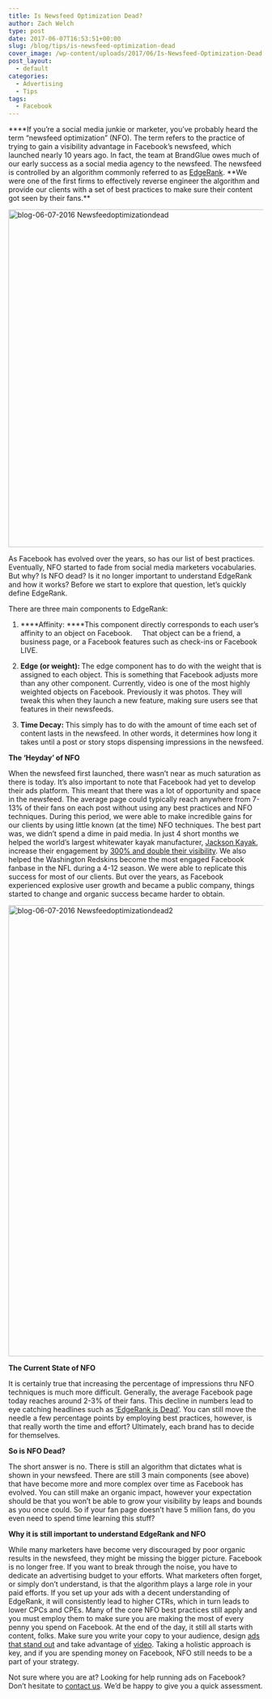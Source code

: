 ```yaml
---
title: Is Newsfeed Optimization Dead?
author: Zach Welch
type: post
date: 2017-06-07T16:53:51+00:00
slug: /blog/tips/is-newsfeed-optimization-dead
cover_image: /wp-content/uploads/2017/06/Is-Newsfeed-Optimization-Dead.png
post_layout:
  - default
categories:
  - Advertising
  - Tips
tags:
  - Facebook
---
```


\***\*<span style="font-weight: 400;">If you’re a social media junkie or marketer, you’ve probably heard the term “newsfeed optimization” (NFO). The term refers to the practice of trying to gain a visibility advantage in Facebook’s newsfeed, which launched nearly 10 years ago. In fact, the team at BrandGlue owes much of our early success as a social media agency to the newsfeed. The newsfeed is controlled by an algorithm commonly referred to as </span>[<span style="font-weight: 400;">EdgeRank</span>][1]<span style="font-weight: 400;">. </span>**We were one of the first firms to effectively reverse engineer the algorithm and provide our clients with a set of best practices to make sure their content got seen by their fans.\*\*

[<img class="alignnone size-full wp-image-961" src="http://localhost/brandglue/old-website/wp-content/uploads/2016/06/blog-06-07-2016-Newsfeedoptimizationdead.jpg" alt="blog-06-07-2016 Newsfeedoptimizationdead" width="1000" height="667" srcset="http://localhost/brandglue/old-website/wp-content/uploads/2016/06/blog-06-07-2016-Newsfeedoptimizationdead.jpg 1000w, http://localhost/brandglue/old-website/wp-content/uploads/2016/06/blog-06-07-2016-Newsfeedoptimizationdead-300x200.jpg 300w, http://localhost/brandglue/old-website/wp-content/uploads/2016/06/blog-06-07-2016-Newsfeedoptimizationdead-768x512.jpg 768w, http://localhost/brandglue/old-website/wp-content/uploads/2016/06/blog-06-07-2016-Newsfeedoptimizationdead-180x120.jpg 180w, http://localhost/brandglue/old-website/wp-content/uploads/2016/06/blog-06-07-2016-Newsfeedoptimizationdead-632x422.jpg 632w" sizes="(max-width: 1000px) 100vw, 1000px" />][2]

<span style="font-weight: 400;">As Facebook has evolved over the years, so has our list of best practices. Eventually, NFO started to fade from social media marketers vocabularies. But why? Is NFO dead? Is it no longer important to understand EdgeRank and how it works? Before we start to explore that question, let’s quickly define EdgeRank. </span>

<span style="font-weight: 400;">There are three main components to EdgeRank:</span>

1. \***\*Affinity: \*\***This component directly corresponds to each user&#8217;s affinity to an object on Facebook.     That object can be a friend, a business page, or a Facebook features such as check-ins or Facebook LIVE.

<ol start="2">
  <li>
    <b> Edge (or weight): </b>The edge component has to do with the weight that is assigned to each object. This is something that Facebook adjusts more than any other component. Currently, video is one of the most highly weighted objects on Facebook. Previously it was photos. They will tweak this when they launch a new feature, making sure users see that features in their newsfeeds.
  </li>
</ol>

<ol start="3">
  <li>
    <b> Time Decay: </b>This simply has to do with the amount of time each set of content lasts in the newsfeed. In other words, it determines how long it takes until a post or story stops dispensing impressions in the newsfeed.
  </li>
</ol>

**The ‘Heyday’ of NFO**

<span style="font-weight: 400;">When the newsfeed first launched, there wasn’t near as much saturation as there is today. It’s also important to note that Facebook had yet to develop their ads platform. This meant that there was a lot of opportunity and space in the newsfeed. The average page could typically reach anywhere from 7-13% of their fans on each post without using any best practices and NFO techniques. During this period, we were able to make incredible gains for our clients by using little known (at the time) NFO techniques. The best part was, we didn’t spend a dime in paid media. In just 4 short months we helped the world&#8217;s largest whitewater kayak manufacturer, </span>[<span style="font-weight: 400;">Jackson Kayak</span>][3]<span style="font-weight: 400;">, increase their engagement by </span>[<span style="font-weight: 400;">300% and double their visibility</span>][4]<span style="font-weight: 400;">. We also helped the Washington Redskins become the most engaged Facebook fanbase in the NFL during a 4-12 season. We were able to replicate this success for most of our clients. But over the years, as Facebook experienced explosive user growth and became a public company, things started to change and organic success became harder to obtain. </span>

[<img class="alignnone size-full wp-image-962" src="http://localhost/brandglue/old-website/wp-content/uploads/2016/06/blog-06-07-2016-Newsfeedoptimizationdead2.jpg" alt="blog-06-07-2016 Newsfeedoptimizationdead2" width="1193" height="891" srcset="http://localhost/brandglue/old-website/wp-content/uploads/2016/06/blog-06-07-2016-Newsfeedoptimizationdead2.jpg 1193w, http://localhost/brandglue/old-website/wp-content/uploads/2016/06/blog-06-07-2016-Newsfeedoptimizationdead2-300x224.jpg 300w, http://localhost/brandglue/old-website/wp-content/uploads/2016/06/blog-06-07-2016-Newsfeedoptimizationdead2-768x574.jpg 768w, http://localhost/brandglue/old-website/wp-content/uploads/2016/06/blog-06-07-2016-Newsfeedoptimizationdead2-1024x765.jpg 1024w, http://localhost/brandglue/old-website/wp-content/uploads/2016/06/blog-06-07-2016-Newsfeedoptimizationdead2-180x134.jpg 180w, http://localhost/brandglue/old-website/wp-content/uploads/2016/06/blog-06-07-2016-Newsfeedoptimizationdead2-632x472.jpg 632w" sizes="(max-width: 1193px) 100vw, 1193px" />][5]

**The Current State of NFO**

<span style="font-weight: 400;">It is certainly true that increasing the percentage of impressions thru NFO techniques is much more difficult. Generally, the average Facebook page today reaches around 2-3% of their fans. This decline in numbers lead to eye catching headlines such as </span>[<span style="font-weight: 400;">‘EdgeRank is Dead’</span>][6]<span style="font-weight: 400;">. You can still move the needle a few percentage points by employing best practices, however, is that really worth the time and effort? Ultimately, each brand has to decide for themselves. </span>

**So is NFO Dead?**

<span style="font-weight: 400;">The short answer is no. There is still an algorithm that dictates what is shown in your newsfeed. There are still 3 main components (see above) that have become more and more complex over time as Facebook has evolved. You can still make an organic impact, however your expectation should be that you won’t be able to grow your visibility by leaps and bounds as you once could. So if your fan page doesn’t have 5 million fans, do you even need to spend time learning this stuff? </span>

**Why it is still important to understand EdgeRank and NFO**

<span style="font-weight: 400;">While many marketers have become very discouraged by poor organic results in the newsfeed, they might be missing the bigger picture. Facebook is no longer free. If you want to break through the noise, you have to dedicate an advertising budget to your efforts. What marketers often forget, or simply don’t understand, is that the algorithm plays a large role in your paid efforts. If you set up your ads with a decent understanding of EdgeRank, it will consistently lead to higher CTRs, which in turn leads to lower CPCs and CPEs. Many of the core NFO best practices still apply and you must employ them to make sure you are making the most of every penny you spend on Facebook. At the end of the day, it still all starts with content, folks. Make sure you write your copy to your audience, design </span>[<span style="font-weight: 400;">ads that stand out</span>][7] <span style="font-weight: 400;">and take advantage of </span>[<span style="font-weight: 400;">video</span>][8]<span style="font-weight: 400;">. Taking a holistic approach is key, and if you are spending money on Facebook, NFO still needs to be a part of your strategy. </span>

<span style="font-weight: 400;">Not sure where you are at? Looking for help running ads on Facebook? Don’t hesitate to </span>[<span style="font-weight: 400;">contact us</span>][9]<span style="font-weight: 400;">. We’d be happy to give you a quick assessment. </span>

[1]: https://en.wikipedia.org/wiki/EdgeRank
[2]: http://localhost/brandglue/old-website/wp-content/uploads/2016/06/blog-06-07-2016-Newsfeedoptimizationdead.jpg
[3]: http://jacksonkayak.com/
[4]: http://www.socialmediaexaminer.com/master-facebook-edgerank/
[5]: http://localhost/brandglue/old-website/wp-content/uploads/2016/06/blog-06-07-2016-Newsfeedoptimizationdead2.jpg
[6]: http://marketingland.com/edgerank-is-dead-facebooks-news-feed-algorithm-now-has-close-to-100k-weight-factors-55908
[7]: http://localhost/brandglue/old-website/blog/social-media-tips/5-design-must-haves-before-creating-your-social-ad
[8]: http://localhost/brandglue/old-website/blog/social-media-tips/5-creative-video-ideas-for-social-media
[9]: http://localhost/brandglue/old-website/free-assessment

